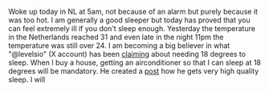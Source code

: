 Woke up today in NL at 5am, not because of an alarm but purely because it was too hot. I am generally a good sleeper but today has proved that you can feel extremely ill if you don't sleep enough.
Yesterday the temperature in the Netherlands reached 31 and even late in the night 11pm the temperature was still over 24. 
I am becoming a big believer in what "@levelsio" (X account) has been [claiming](https://x.com/levelsio/status/1804515556269129729) about needing 18 degrees to sleep. When I buy a house, getting an airconditioner so that I can sleep at 18 degrees will be mandatory. 
He created a [post](https://x.com/levelsio/status/1916463913681461480) how he gets very high quality sleep. I will 